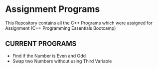 # Assignment Programs
This Repository contains all the C++ Programs which were assigned for Assignment (C++ Programming Essentials Bootcamp)

## CURRENT PROGRAMS

- Find if the Number is Even and Odd
- Swap two Numbers without using Third Variable
